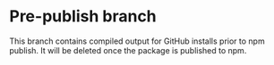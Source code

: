 # Pre-publish branch

This branch contains compiled output for GitHub installs prior to npm publish.
It will be deleted once the package is published to npm.
